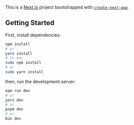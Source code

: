 This is a [Next.js](https://nextjs.org/) project bootstrapped with [`create-next-app`](https://github.com/vercel/next.js/tree/canary/packages/create-next-app).

## Getting Started

First, install dependencies:

```bash
npm install 
# or
yarn install
# In mac
sudo npm install 
# or
sudo yarn install
```

then, run the development server:

```bash
npm run dev
# or
yarn dev
# or
pnpm dev
# or
bun dev
```

